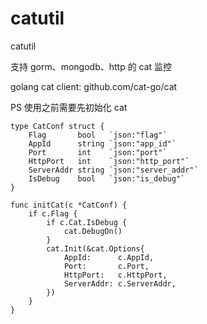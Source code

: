 # catutil
catutil

支持 gorm、mongodb、http 的 cat 监控

golang cat client: github.com/cat-go/cat

PS 使用之前需要先初始化 cat
```golang
type CatConf struct {
	Flag       bool   `json:"flag"`
	AppId      string `json:"app_id"`
	Port       int    `json:"port"`
	HttpPort   int    `json:"http_port"`
	ServerAddr string `json:"server_addr"`
	IsDebug    bool   `json:"is_debug"`
}

func initCat(c *CatConf) {
	if c.Flag {
		if c.Cat.IsDebug {
			cat.DebugOn()
		}
		cat.Init(&cat.Options{
			AppId:      c.AppId,
			Port:       c.Port,
			HttpPort:   c.HttpPort,
			ServerAddr: c.ServerAddr,
		})
	}
}
```